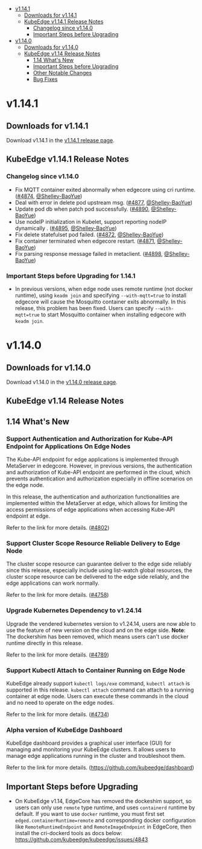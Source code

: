 
* [v1.14.1](#v1141)
    * [Downloads for v1.14.1](#downloads-for-v1141)
    * [KubeEdge v1.14.1 Release Notes](#kubeedge-v1141-release-notes)
        * [Changelog since v1.14.0](#changelog-since-v1140)
        * [Important Steps before Upgrading](#important-steps-before-upgrading-for-1141)
* [v1.14.0](#v1140)
    * [Downloads for v1.14.0](#downloads-for-v1140)
    * [KubeEdge v1.14 Release Notes](#kubeedge-v114-release-notes)
        * [1.14 What's New](#114-whats-new)
        * [Important Steps before Upgrading](#important-steps-before-upgrading)
        * [Other Notable Changes](#other-notable-changes)
        * [Bug Fixes](#bug-fixes)

# v1.14.1

## Downloads for v1.14.1

Download v1.14.1 in the [v1.14.1 release page](https://github.com/kubeedge/kubeedge/releases/tag/v1.14.1).

## KubeEdge v1.14.1 Release Notes

### Changelog since v1.14.0

- Fix MQTT container exited abnormally when edgecore using cri runtime. ([#4874](https://github.com/kubeedge/kubeedge/pull/4874), [@Shelley-BaoYue](https://github.com/Shelley-BaoYue))
- Deal with error in delete pod upstream msg. ([#4877](https://github.com/kubeedge/kubeedge/pull/4877), [@Shelley-BaoYue](https://github.com/Shelley-BaoYue))
- Update pod db when patch pod successfully. ([#4890](https://github.com/kubeedge/kubeedge/pull/4890), [@Shelley-BaoYue](https://github.com/Shelley-BaoYue))
- Use nodeIP initialization in Kubelet, support reporting nodeIP dynamically . ([#4895](https://github.com/kubeedge/kubeedge/pull/4895), [@Shelley-BaoYue](https://github.com/Shelley-BaoYue))
- Fix delete statefulset pod failed. ([#4872](https://github.com/kubeedge/kubeedge/pull/4872), [@Shelley-BaoYue](https://github.com/Shelley-BaoYue))
- Fix container terminated when edgecore restart. ([#4871](https://github.com/kubeedge/kubeedge/pull/4871), [@Shelley-BaoYue](https://github.com/Shelley-BaoYue))
- Fix parsing response message failed in metaclient. ([#4898](https://github.com/kubeedge/kubeedge/pull/4898), [@Shelley-BaoYue](https://github.com/Shelley-BaoYue))

### Important Steps before Upgrading for 1.14.1
- In previous versions, when edge node uses remote runtime (not docker runtime), using `keadm join` and specifying `--with-mqtt=true` to install edgecore will cause the Mosquitto container exits abnormally. In this release, this problem has been fixed. Users can specify `--with-mqtt=true` to start Mosquitto container when installing edgecore with `keadm join`.


# v1.14.0

## Downloads for v1.14.0

Download v1.14.0 in the [v1.14.0 release page](https://github.com/kubeedge/kubeedge/releases/tag/v1.14.0).

## KubeEdge v1.14 Release Notes

## 1.14 What's New

### Support Authentication and Authorization for Kube-API Endpoint for Applications On Edge Nodes

The Kube-API endpoint for edge applications is implemented through MetaServer in edegcore. However, in previous versions, 
the authentication and authorization of Kube-API endpoint are performed in the cloud, which prevents authentication and authorization 
especially in offline scenarios on the edge node.

In this release, the authentication and authorization functionalities are implemented within the MetaServer at edge, which allows for 
limiting the access permissions of edge applications when accessing Kube-API endpoint at edge.

Refer to the link for more details. ([#4802](https://github.com/kubeedge/kubeedge/pull/4802))

### Support Cluster Scope Resource Reliable Delivery to Edge Node

The cluster scope resource can guarantee deliver to the edge side reliably since this release, 
especially include using list-watch global resources, the cluster scope resource can be delivered to the edge side reliably,
and the edge applications can work normally.

Refer to the link for more details. ([#4758](https://github.com/kubeedge/kubeedge/pull/4758))


### Upgrade Kubernetes Dependency to v1.24.14

Upgrade the vendered kubernetes version to v1.24.14, users are now able to use the feature of new version on the cloud and on the edge side.
**Note**: The dockershim has been removed, which means users can't use docker runtime directly in this release.

Refer to the link for more details. ([#4789](https://github.com/kubeedge/kubeedge/pull/4789))


### Support Kubectl Attach to Container Running on Edge Node

KubeEdge already support `kubectl logs/exe` command, `kubectl attach` is supported in this release.
`kubectl attach` command can attach to a running container at edge node.
Users can execute these commands in the cloud and no need to operate on the edge nodes.

Refer to the link for more details. ([#4734](https://github.com/kubeedge/kubeedge/pull/4734))


### Alpha version of KubeEdge Dashboard

KubeEdge dashboard provides a graphical user interface (GUI) for managing and monitoring your KubeEdge clusters. 
It allows users to manage edge applications running in the cluster and troubleshoot them.

Refer to the link for more details. (https://github.com/kubeedge/dashboard)



## Important Steps before Upgrading

- On KubeEdge v1.14, EdgeCore has removed the dockeshim support, so users can only use `remote` type runtime, and uses `containerd` runtime by default. If you want to use `docker` runtime, you
  must first set `edged.containerRuntime=remote` and corresponding docker configuration like `RemoteRuntimeEndpoint` and `RemoteImageEndpoint` in EdgeCore, then install the cri-dockerd tools as docs below: 
  https://github.com/kubeedge/kubeedge/issues/4843
  
